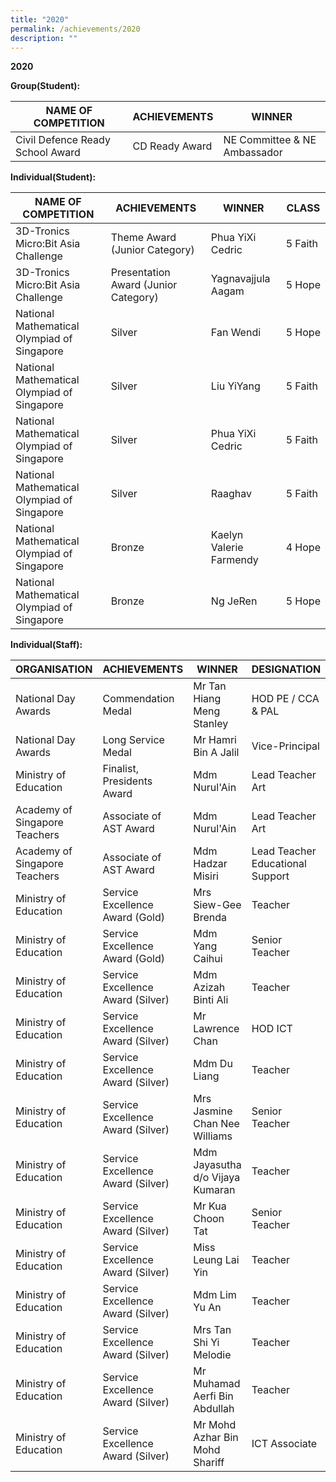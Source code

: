 ```yaml
---
title: "2020"
permalink: /achievements/2020
description: ""
---
```

**2020**

**Group(Student):**

| NAME OF COMPETITION | ACHIEVEMENTS | WINNER |
| -------- | -------- | -------- |
| Civil Defence Ready School Award     | CD Ready Award     | NE Committee & NE Ambassador     |

**Individual(Student):**

| NAME OF COMPETITION | ACHIEVEMENTS | WINNER | CLASS
| -------- | -------- | -------- | ---|
|3D-Tronics Micro:Bit Asia Challenge|Theme Award (Junior Category)|Phua YiXi Cedric|5 Faith
|3D-Tronics Micro:Bit Asia Challenge|Presentation Award (Junior Category)|Yagnavajjula Aagam|5 Hope
|National Mathematical Olympiad of Singapore|Silver|Fan Wendi|5 Hope
|National Mathematical Olympiad of Singapore|Silver|Liu YiYang| 5 Faith
|National Mathematical Olympiad of Singapore|Silver|Phua YiXi Cedric|5 Faith
|National Mathematical Olympiad of Singapore|Silver|Raaghav|5 Faith
|National Mathematical Olympiad of Singapore|Bronze|Kaelyn Valerie Farmendy| 4 Hope
|National Mathematical Olympiad of Singapore|Bronze|Ng JeRen|5 Hope

**Individual(Staff):**

| ORGANISATION | ACHIEVEMENTS | WINNER | DESIGNATION
| -------- | -------- | -------- | ---|
|National Day Awards|Commendation Medal|Mr Tan Hiang Meng Stanley|HOD PE / CCA & PAL
|National Day Awards|Long Service Medal|Mr Hamri Bin A Jalil|Vice-Principal
|Ministry of Education|Finalist, Presidents Award|Mdm Nurul'Ain|Lead Teacher Art
|Academy of Singapore Teachers|Associate of AST Award|Mdm Nurul'Ain|Lead Teacher Art
|Academy of Singapore Teachers|Associate of AST Award|Mdm Hadzar Misiri|Lead Teacher Educational Support
|Ministry of Education|Service Excellence Award (Gold)|Mrs Siew-Gee Brenda|Teacher
|Ministry of Education|Service Excellence Award (Gold)|Mdm Yang Caihui|Senior Teacher
|Ministry of Education|Service Excellence Award (Silver)|Mdm Azizah Binti Ali|Teacher
|Ministry of Education|Service Excellence Award (Silver)|Mr Lawrence Chan|HOD ICT
|Ministry of Education|Service Excellence Award (Silver)|Mdm Du Liang|Teacher
|Ministry of Education|Service Excellence Award (Silver)|Mrs Jasmine Chan Nee Williams|Senior Teacher
|Ministry of Education|Service Excellence Award (Silver)|Mdm Jayasutha d/o Vijaya Kumaran|Teacher
|Ministry of Education|Service Excellence Award (Silver)|Mr Kua Choon Tat|Senior Teacher
|Ministry of Education|Service Excellence Award (Silver)|Miss Leung Lai Yin|Teacher
|Ministry of Education|Service Excellence Award (Silver)|Mdm Lim Yu An|Teacher
|Ministry of Education|Service Excellence Award (Silver)|Mrs Tan Shi Yi Melodie|Teacher
|Ministry of Education|Service Excellence Award (Silver)|Mr Muhamad Aerfi Bin Abdullah|Teacher
|Ministry of Education|Service Excellence Award (Silver)|Mr Mohd Azhar Bin Mohd Shariff|ICT Associate
